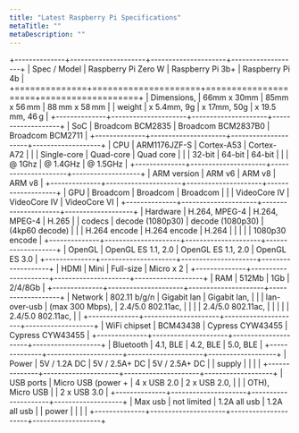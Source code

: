 ```yaml
---
title: "Latest Raspberry Pi Specifications"
metaTitle: ""
metaDescription: ""
---
```


+--------------+---------------------+---------------------+-------------------+
| Spec / Model | Raspberry Pi Zero W | Raspberry Pi 3b+    | Raspberry Pi 4b   |
+==============+=====================+=====================+===================+
| Dimensions,  | 66mm x 30mm         | 85mm x 56 mm        | 88 mm x 58 mm      |
| weight       | x 5.4mm, 9g         | x 17mm, 50g         | x 19.5 mm, 46 g    |
+--------------+---------------------+---------------------+-------------------+
| SoC          | Broadcom BCM2835    | Broadcom BCM2837B0  | Broadcom BCM2711  |
+--------------+---------------------+---------------------+-------------------+
| CPU          | ARM1176JZF-S        | Cortex-A53          | Cortex-A72        |
|              | Single-core         | Quad-core           | Quad core         |
|              | 32-bit              | 64-bit              | 64-bit            |
|              | @ 1Ghz              | @ 1.4GHz            | @ 1.5GHz          |
+--------------+---------------------+---------------------+-------------------+
| ARM version  | ARM v6              | ARM v8              | ARM v8            |
+--------------+---------------------+---------------------+-------------------+
| GPU          | Broadcom            | Broadcom            | Broadcom          |
|              | VideoCore IV        | VideoCore IV        | VideoCore VI      |
+--------------+---------------------+---------------------+-------------------+
| Hardware     | H.264, MPEG-4       | H.264, MPEG-4       | H.265             |
| codecs       | decode (1080p30)    | decode (1080p30)    | (4kp60 decode)    |
|              | H.264 encode        | H.264 encode        | H.264             |
|              |                     |                     | 1080p30 encode    |
+--------------+---------------------+---------------------+-------------------+
| OpenGL       | OpenGL ES 1.1, 2.0  | OpenGL ES 1.1, 2.0  | OpenGL ES 3.0     |
+--------------+---------------------+---------------------+-------------------+
| HDMI         | Mini                | Full-size           | Micro x 2         |
+--------------+---------------------+---------------------+-------------------+
| RAM          | 512Mb               | 1Gb                 | 2/4/8Gb           |
+--------------+---------------------+---------------------+-------------------+
| Network      | 802.11 b/g/n        | Gigabit lan         | Gigabit lan,      |
|              | lan-over-usb        | (max 300 Mbps),     | 2.4/5.0 802.11ac, |
|              |                     | 2.4/5.0 802.11ac,   |                   |
|              |                     | 2.4/5.0 802.11ac,   |                   |
+--------------+---------------------+---------------------+-------------------+
| WiFi chipset | BCM43438            | Cypress CYW43455    | Cypress CYW43455  |
+--------------+---------------------+---------------------+-------------------+
| Bluetooth    | 4.1, BLE            | 4.2, BLE            | 5.0, BLE          |
+--------------+---------------------+---------------------+-------------------+
| Power        | 5V / 1.2A DC        | 5V / 2.5A+ DC       | 5V / 2.5A+ DC     |
| supply       |                     |                     |                   |
+--------------+---------------------+---------------------+-------------------+
| USB ports    | Micro USB (power +  | 4 x USB 2.0         | 2 x USB 2.0,      |
|              | OTH), Micro USB     |                     | 2 x USB 3.0       |
+--------------+---------------------+---------------------+-------------------+
| Max usb      | not limited         | 1.2A all usb        | 1.2A all usb      |
| power        |                     |                     |                   |
+--------------+---------------------+---------------------+-------------------+

